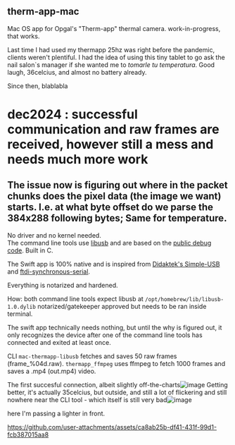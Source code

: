 ## therm-app-mac
Mac OS app for Opgal's "Therm-app" thermal camera. work-in-progress, that works.

Last time I had used my thermapp 25hz was right before the pandemic, clients weren't plentiful.  I had the idea of using this tiny tablet to go ask the nail salon`s manager if she wanted me to _tomarle tu temperatura_.  Good laugh, 36celcius, and almost no battery already.

Since then, blablabla



# dec2024 : successful communication and raw frames are received, however still a mess and **needs much more work**
## The issue now is figuring out where in the packet chunks does the pixel data (the image we want) starts. I.e. at what byte offset do we parse the 384x288 following bytes;  Same for temperature.
No driver and no kernel needed.  
The command line tools use [libusb](https://libusb.info/) and are based on the [public debug code](https://github.com/Pidbip/ThermAppCam). Built in C.

The Swift app is 100% native and is inspired from [Didaktek's Simple-USB](https://github.com/didactek/deft-simple-usb) and [ftdi-synchronous-serial](https://github.com/didactek/ftdi-synchronous-serial).  

Everything is notarized and hardened.



How:
both command line tools expect libusb at `/opt/homebrew/lib/libusb-1.0.dylib` 
notarized/gatekeeper approved but needs to be ran inside terminal.  

The swift app technically needs nothing, but until the why is figured out, it only recognizes the device after one of the command line tools has connected and exited at least once.


CLI 
`mac-thermapp-libusb` fetches and saves 50 raw frames (frame_%04d.raw).
`thermapp_ffmpeg` uses ffmpeg to fetch 1000 frames and saves a .mp4 (out.mp4) video.



The first succesful connection, albeit slightly off-the-charts![image](https://github.com/user-attachments/assets/14af3cde-cebc-459e-8cac-d0cc6eced568)
Getting better, it's actually 35celcius, but outside, and still a lot of flickering and still nowhere near the CLI tool - which itself is still very bad![image](https://github.com/user-attachments/assets/ba353980-bb10-40a0-8fa9-98fec1f0cf00)


here I'm passing a lighter in front.

https://github.com/user-attachments/assets/ca8ab25b-df41-431f-99d1-fcb387015aa8

